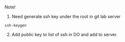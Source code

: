Note!

1. Need generate ssh key under the root in git lab server
```
ssh-keygen
```
2. Add public key to list of ssh in DO and add to server.